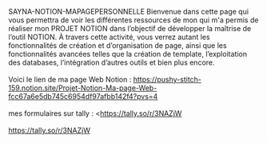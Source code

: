  SAYNA-NOTION-MAPAGEPERSONNELLE
Bienvenue dans cette page qui vous permettra de voir les différentes ressources de mon qui m'a permis de réaliser mon PROJET NOTION dans l’objectif de développer la maîtrise de l’outil NOTION. À travers cette activité, vous verrez autant les fonctionnalités de création et d’organisation de page, ainsi que les fonctionnalités avancées telles que la création de template, l’exploitation des databases, l’intégration d’autres outils et bien plus encore.<br></br>
Voici le lien de ma page Web Notion : https://pushy-stitch-159.notion.site/Projet-Notion-Ma-page-Web-fcc67a6e5db745c6954df97afbb142f4?pvs=4<br></br>
mes formulaires sur tally :
<https://tally.so/r/3NAZjW<br></br>
https://tally.so/r/3NAZjW<br></br>
